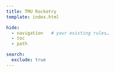 ```yaml
---
title: TMU Rocketry
template: index.html

hide:
  - navigation   # your existing rules…
  - toc
  - path

search:
  exclude: true
---
```


